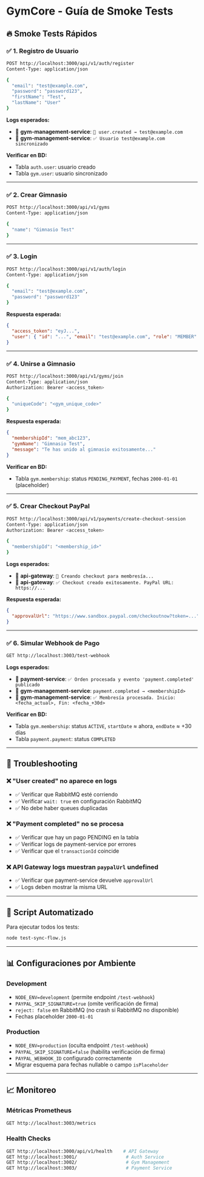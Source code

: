 # GymCore - Guía de Smoke Tests

## 🔥 Smoke Tests Rápidos

### ✅ 1. Registro de Usuario
```bash
POST http://localhost:3000/api/v1/auth/register
Content-Type: application/json

{
  "email": "test@example.com",
  "password": "password123",
  "firstName": "Test",
  "lastName": "User"
}
```

**Logs esperados:**
- 🔵 **gym-management-service**: `📝 user.created → test@example.com`
- 🔵 **gym-management-service**: `✅ Usuario test@example.com sincronizado`

**Verificar en BD:**
- Tabla `auth.user`: usuario creado
- Tabla `gym.user`: usuario sincronizado

---

### ✅ 2. Crear Gimnasio
```bash
POST http://localhost:3000/api/v1/gyms
Content-Type: application/json

{
  "name": "Gimnasio Test"
}
```

---

### ✅ 3. Login
```bash
POST http://localhost:3000/api/v1/auth/login
Content-Type: application/json

{
  "email": "test@example.com",
  "password": "password123"
}
```

**Respuesta esperada:**
```json
{
  "access_token": "eyJ...",
  "user": { "id": "...", "email": "test@example.com", "role": "MEMBER" }
}
```

---

### ✅ 4. Unirse a Gimnasio
```bash
POST http://localhost:3000/api/v1/gyms/join
Content-Type: application/json
Authorization: Bearer <access_token>

{
  "uniqueCode": "<gym_unique_code>"
}
```

**Respuesta esperada:**
```json
{
  "membershipId": "mem_abc123",
  "gymName": "Gimnasio Test",
  "message": "Te has unido al gimnasio exitosamente..."
}
```

**Verificar en BD:**
- Tabla `gym.membership`: status `PENDING_PAYMENT`, fechas `2000-01-01` (placeholder)

---

### ✅ 5. Crear Checkout PayPal
```bash
POST http://localhost:3000/api/v1/payments/create-checkout-session
Content-Type: application/json
Authorization: Bearer <access_token>

{
  "membershipId": "<membership_id>"
}
```

**Logs esperados:**
- 🔵 **api-gateway**: `🛒 Creando checkout para membresía...`
- 🔵 **api-gateway**: `✅ Checkout creado exitosamente. PayPal URL: https://...`

**Respuesta esperada:**
```json
{
  "approvalUrl": "https://www.sandbox.paypal.com/checkoutnow?token=..."
}
```

---

### ✅ 6. Simular Webhook de Pago
```bash
GET http://localhost:3003/test-webhook
```

**Logs esperados:**
- 🔵 **payment-service**: `✅ Orden procesada y evento 'payment.completed' publicado`
- 🔵 **gym-management-service**: `payment.completed → <membershipId>`
- 🔵 **gym-management-service**: `✅ Membresía procesada. Inicio: <fecha_actual>, Fin: <fecha_+30d>`

**Verificar en BD:**
- Tabla `gym.membership`: status `ACTIVE`, `startDate` ≈ ahora, `endDate` ≈ +30 días
- Tabla `payment.payment`: status `COMPLETED`

---

## 🚨 Troubleshooting

### ❌ "User created" no aparece en logs
- ✅ Verificar que RabbitMQ esté corriendo
- ✅ Verificar `wait: true` en configuración RabbitMQ
- ✅ No debe haber queues duplicadas

### ❌ "Payment completed" no se procesa
- ✅ Verificar que hay un pago PENDING en la tabla
- ✅ Verificar logs de payment-service por errores
- ✅ Verificar que el `transactionId` coincide

### ❌ API Gateway logs muestran `paypalUrl` undefined
- ✅ Verificar que payment-service devuelve `approvalUrl`
- ✅ Logs deben mostrar la misma URL

---

## 🔧 Script Automatizado

Para ejecutar todos los tests:
```bash
node test-sync-flow.js
```

---

## 📊 Configuraciones por Ambiente

### Development
- `NODE_ENV=development` (permite endpoint `/test-webhook`)
- `PAYPAL_SKIP_SIGNATURE=true` (omite verificación de firma)
- `reject: false` en RabbitMQ (no crash si RabbitMQ no disponible)
- Fechas placeholder `2000-01-01`

### Production
- `NODE_ENV=production` (oculta endpoint `/test-webhook`)
- `PAYPAL_SKIP_SIGNATURE=false` (habilita verificación de firma)
- `PAYPAL_WEBHOOK_ID` configurado correctamente
- Migrar esquema para fechas nullable o campo `isPlaceholder`

---

## 📈 Monitoreo

### Métricas Prometheus
```bash
GET http://localhost:3003/metrics
```

### Health Checks
```bash
GET http://localhost:3000/api/v1/health    # API Gateway
GET http://localhost:3001/                  # Auth Service
GET http://localhost:3002/                  # Gym Management
GET http://localhost:3003/                  # Payment Service
```
